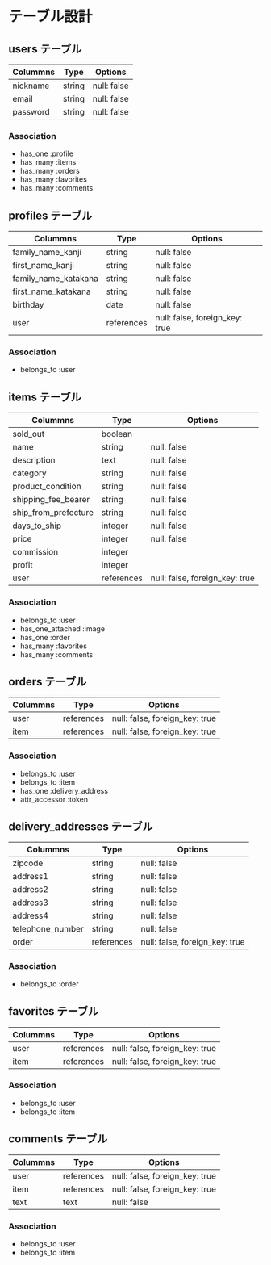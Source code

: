 # テーブル設計

## users テーブル
| Colummns | Type   | Options     |
| -------- | ------ | ----------- |
| nickname | string | null: false |
| email    | string | null: false |
| password | string | null: false |

### Association
- has_one  :profile
- has_many :items
- has_many :orders
- has_many :favorites
- has_many :comments

## profiles テーブル
| Colummns             | Type       | Options                        |
| -------------------- | ---------- | ------------------------------ |
| family_name_kanji    | string     | null: false                    |
| first_name_kanji     | string     | null: false                    |
| family_name_katakana | string     | null: false                    |
| first_name_katakana  | string     | null: false                    |
| birthday             | date       | null: false                    |
| user                 | references | null: false, foreign_key: true |

### Association
- belongs_to :user

## items テーブル
| Colummns             | Type       | Options                        |
| -------------------- | ---------- | ------------------------------ |
| sold_out             | boolean    |                                |
| name                 | string     | null: false                    |
| description          | text       | null: false                    |
| category             | string     | null: false                    |
| product_condition    | string     | null: false                    |
| shipping_fee_bearer  | string     | null: false                    |
| ship_from_prefecture | string     | null: false                    |
| days_to_ship         | integer    | null: false                    |
| price                | integer    | null: false                    |
| commission           | integer    |                                |
| profit               | integer    |                                |
| user                 | references | null: false, foreign_key: true |

### Association
- belongs_to       :user
- has_one_attached :image
- has_one          :order
- has_many         :favorites
- has_many         :comments

## orders テーブル
| Colummns     | Type       | Options                        |
| ------------ | ---------- | ------------------------------ |
| user         | references | null: false, foreign_key: true |
| item         | references | null: false, foreign_key: true |

### Association
- belongs_to    :user
- belongs_to    :item
- has_one       :delivery_address
- attr_accessor :token <!-- Pay.jpのトークン -->

## delivery_addresses テーブル
| Colummns         | Type       | Options                        |
| ---------------- | ---------- | ------------------------------ |
| zipcode          | string     | null: false                    |
| address1         | string     | null: false                    |
| address2         | string     | null: false                    |
| address3         | string     | null: false                    |
| address4         | string     | null: false                    |
| telephone_number | string     | null: false                    |
| order            | references | null: false, foreign_key: true |

### Association
- belongs_to :order

## favorites テーブル
| Colummns     | Type       | Options                        |
| ------------ | ---------- | ------------------------------ |
| user         | references | null: false, foreign_key: true |
| item         | references | null: false, foreign_key: true |

### Association
- belongs_to :user
- belongs_to :item

## comments テーブル
| Colummns     | Type       | Options                        |
| ------------ | ---------- | ------------------------------ |
| user         | references | null: false, foreign_key: true |
| item         | references | null: false, foreign_key: true |
| text         | text       | null: false                    |

### Association
- belongs_to :user
- belongs_to :item